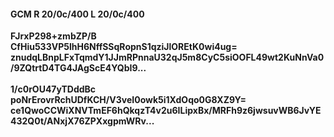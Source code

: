 #### GCM R 20/0c/400 L 20/0c/400
**FJrxP298+zmbZP/B**<br/>**CfHiu533VP5lhH6NffSSqRopnS1qziJlOREtK0wi4ug=**<br/>**znudqLBnpLFxTqmdY1JJmRPnnaU32qJ5m8CyC5siOOFL49wt2KuNnVa0/9ZQtrtD4TG4JAgScE4YQbI9...**<br/><br/>
**1/c0rOU47yTDddBc**<br/>**poNrErovrRchUDfKCH/V3veI0owk5i1XdOqo0G8XZ9Y=**<br/>**ce1QwoCCWiXNVTmEF6hQkqzT4v2u6ILipxBx/MRFh9z6jwsuvWB6JvYE432Q0t/ANxjX76ZPXxgpmWRv...**